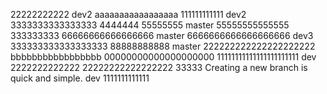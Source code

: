 22222222222
dev2 aaaaaaaaaaaaaaaaa
111111111111
dev2 3333333333333333
4444444
55555555
master 55555555555555
333333333
66666666666666666
master 6666666666666666666
dev3 333333333333333333
88888888888
master 222222222222222222222
bbbbbbbbbbbbbbbbb
00000000000000000000
11111111111111111111111
dev 2222222222222
22222222222222222
33333
Creating a new branch is quick and simple.
dev 1111111111111